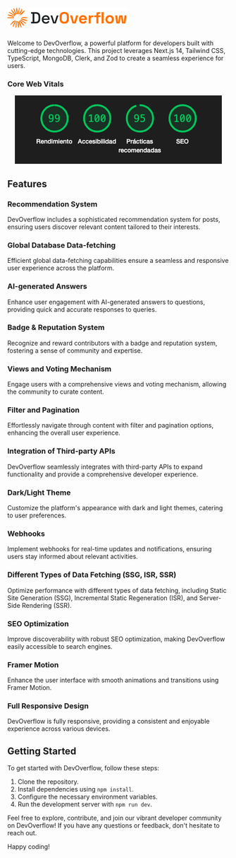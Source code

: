 # ![DevOverflow](public/assets/images/logo.png?raw=true "DevOverflow")

Welcome to DevOverflow, a powerful platform for developers built with cutting-edge technologies. This project leverages Next.js 14, Tailwind CSS, TypeScript, MongoDB, Clerk, and Zod to create a seamless experience for users.

<h3>Core Web Vitals</h3>
<p align="center">
 <img src="CoreWebVitals.png" alt="Core Web Vitals" />
</p>

## Features

### Recommendation System
DevOverflow includes a sophisticated recommendation system for posts, ensuring users discover relevant content tailored to their interests.

### Global Database Data-fetching
Efficient global data-fetching capabilities ensure a seamless and responsive user experience across the platform.

### AI-generated Answers
Enhance user engagement with AI-generated answers to questions, providing quick and accurate responses to queries.

### Badge & Reputation System
Recognize and reward contributors with a badge and reputation system, fostering a sense of community and expertise.

### Views and Voting Mechanism
Engage users with a comprehensive views and voting mechanism, allowing the community to curate content.

### Filter and Pagination
Effortlessly navigate through content with filter and pagination options, enhancing the overall user experience.

### Integration of Third-party APIs
DevOverflow seamlessly integrates with third-party APIs to expand functionality and provide a comprehensive developer experience.

### Dark/Light Theme
Customize the platform's appearance with dark and light themes, catering to user preferences.

### Webhooks
Implement webhooks for real-time updates and notifications, ensuring users stay informed about relevant activities.

### Different Types of Data Fetching (SSG, ISR, SSR)
Optimize performance with different types of data fetching, including Static Site Generation (SSG), Incremental Static Regeneration (ISR), and Server-Side Rendering (SSR).

### SEO Optimization
Improve discoverability with robust SEO optimization, making DevOverflow easily accessible to search engines.

### Framer Motion
Enhance the user interface with smooth animations and transitions using Framer Motion.

### Full Responsive Design
DevOverflow is fully responsive, providing a consistent and enjoyable experience across various devices.

## Getting Started
To get started with DevOverflow, follow these steps:

1. Clone the repository.
2. Install dependencies using `npm install`.
3. Configure the necessary environment variables.
4. Run the development server with `npm run dev`.

Feel free to explore, contribute, and join our vibrant developer community on DevOverflow! If you have any questions or feedback, don't hesitate to reach out.

Happy coding!
